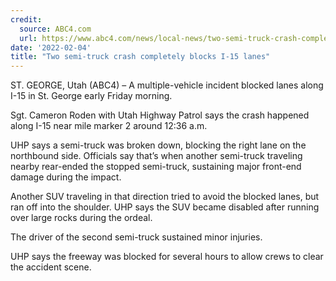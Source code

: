 ```yaml
---
credit:
  source: ABC4.com
  url: https://www.abc4.com/news/local-news/two-semi-truck-crash-completely-blocks-i-15-lanes/
date: '2022-02-04'
title: "Two semi-truck crash completely blocks I-15 lanes"
---
```

ST. GEORGE, Utah (ABC4) – A multiple-vehicle incident blocked lanes along I-15 in St. George early Friday morning.

Sgt. Cameron Roden with Utah Highway Patrol says the crash happened along I-15 near mile marker 2 around 12:36 a.m.

UHP says a semi-truck was broken down, blocking the right lane on the northbound side. Officials say that’s when another semi-truck traveling nearby rear-ended the stopped semi-truck, sustaining major front-end damage during the impact.

Another SUV traveling in that direction tried to avoid the blocked lanes, but ran off into the shoulder. UHP says the SUV became disabled after running over large rocks during the ordeal.

The driver of the second semi-truck sustained minor injuries.

UHP says the freeway was blocked for several hours to allow crews to clear the accident scene.
